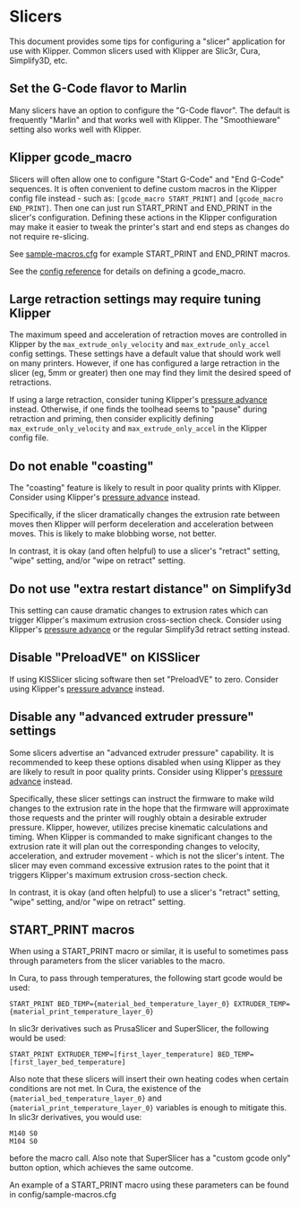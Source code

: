 # Slicers

This document provides some tips for configuring a "slicer"
application for use with Klipper. Common slicers used with Klipper are
Slic3r, Cura, Simplify3D, etc.

## Set the G-Code flavor to Marlin

Many slicers have an option to configure the "G-Code flavor". The
default is frequently "Marlin" and that works well with Klipper. The
"Smoothieware" setting also works well with Klipper.

## Klipper gcode_macro

Slicers will often allow one to configure "Start G-Code" and "End
G-Code" sequences. It is often convenient to define custom macros in
the Klipper config file instead - such as: `[gcode_macro START_PRINT]`
and `[gcode_macro END_PRINT]`. Then one can just run START_PRINT and
END_PRINT in the slicer's configuration. Defining these actions in the
Klipper configuration may make it easier to tweak the printer's start
and end steps as changes do not require re-slicing.

See [sample-macros.cfg](../config/sample-macros.cfg) for example
START_PRINT and END_PRINT macros.

See the [config reference](Config_Reference.md#gcode_macro) for
details on defining a gcode_macro.

## Large retraction settings may require tuning Klipper

The maximum speed and acceleration of retraction moves are controlled
in Klipper by the `max_extrude_only_velocity` and
`max_extrude_only_accel` config settings. These settings have a
default value that should work well on many printers. However, if one
has configured a large retraction in the slicer (eg, 5mm or greater)
then one may find they limit the desired speed of retractions.

If using a large retraction, consider tuning Klipper's
[pressure advance](Pressure_Advance.md) instead. Otherwise, if one
finds the toolhead seems to "pause" during retraction and priming,
then consider explicitly defining `max_extrude_only_velocity` and
`max_extrude_only_accel` in the Klipper config file.

## Do not enable "coasting"

The "coasting" feature is likely to result in poor quality prints with
Klipper. Consider using Klipper's
[pressure advance](Pressure_Advance.md) instead.

Specifically, if the slicer dramatically changes the extrusion rate
between moves then Klipper will perform deceleration and acceleration
between moves. This is likely to make blobbing worse, not better.

In contrast, it is okay (and often helpful) to use a slicer's
"retract" setting, "wipe" setting, and/or "wipe on retract" setting.

## Do not use "extra restart distance" on Simplify3d

This setting can cause dramatic changes to extrusion rates which can
trigger Klipper's maximum extrusion cross-section check. Consider
using Klipper's [pressure advance](Pressure_Advance.md) or the regular
Simplify3d retract setting instead.

## Disable "PreloadVE" on KISSlicer

If using KISSlicer slicing software then set "PreloadVE" to
zero. Consider using Klipper's [pressure advance](Pressure_Advance.md)
instead.

## Disable any "advanced extruder pressure" settings

Some slicers advertise an "advanced extruder pressure" capability. It
is recommended to keep these options disabled when using Klipper as
they are likely to result in poor quality prints. Consider using
Klipper's [pressure advance](Pressure_Advance.md) instead.

Specifically, these slicer settings can instruct the firmware to make
wild changes to the extrusion rate in the hope that the firmware will
approximate those requests and the printer will roughly obtain a
desirable extruder pressure. Klipper, however, utilizes precise
kinematic calculations and timing. When Klipper is commanded to make
significant changes to the extrusion rate it will plan out the
corresponding changes to velocity, acceleration, and extruder
movement - which is not the slicer's intent. The slicer may even
command excessive extrusion rates to the point that it triggers
Klipper's maximum extrusion cross-section check.

In contrast, it is okay (and often helpful) to use a slicer's
"retract" setting, "wipe" setting, and/or "wipe on retract" setting.

## START_PRINT macros

When using a START_PRINT macro or similar, it is useful to sometimes
pass through parameters from the slicer variables to the macro.

In Cura, to pass through temperatures, the following start gcode
would be used:

```
START_PRINT BED_TEMP={material_bed_temperature_layer_0} EXTRUDER_TEMP={material_print_temperature_layer_0}
```

In slic3r derivatives such as PrusaSlicer and SuperSlicer, the
following would be used:

```
START_PRINT EXTRUDER_TEMP=[first_layer_temperature] BED_TEMP=[first_layer_bed_temperature]
```

Also note that these slicers will insert their own heating codes when
certain conditions are not met. In Cura, the existence of the
`{material_bed_temperature_layer_0}` and `{material_print_temperature_layer_0}`
variables is enough to mitigate this. In slic3r derivatives,
you would use:

```
M140 S0
M104 S0
```

before the macro call. Also note that SuperSlicer has a
"custom gcode only" button option, which achieves the same outcome.

An example of a START_PRINT macro using these parameters can
be found in config/sample-macros.cfg
